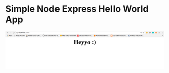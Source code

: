 # Simple Node Express Hello World App


![localhost:3000](/public/images/localhost_3000.png?raw=true "Node & Express")

